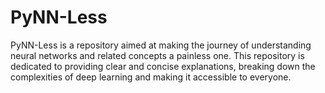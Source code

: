 # PyNN-Less
PyNN-Less is a repository aimed at making the journey of understanding neural networks and related concepts a painless one. This repository is dedicated to providing clear and concise explanations, breaking down the complexities of deep learning and making it accessible to everyone.
